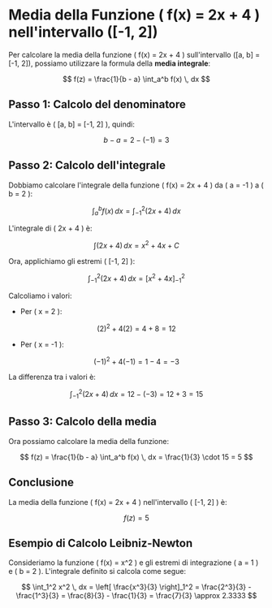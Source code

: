 # Media della Funzione \( f(x) = 2x + 4 \) nell'intervallo \([-1, 2]\)

Per calcolare la media della funzione \( f(x) = 2x + 4 \) sull'intervallo \([a, b] = [-1, 2]\), possiamo utilizzare la formula della **media integrale**:

$$
f(z) = \frac{1}{b - a} \int_a^b f(x) \, dx
$$

## Passo 1: Calcolo del denominatore
L'intervallo è \( [a, b] = [-1, 2] \), quindi:

$$
b - a = 2 - (-1) = 3
$$

## Passo 2: Calcolo dell'integrale
Dobbiamo calcolare l'integrale della funzione \( f(x) = 2x + 4 \) da \( a = -1 \) a \( b = 2 \):

$$
\int_a^b f(x) \, dx = \int_{-1}^2 (2x + 4) \, dx
$$

L'integrale di \( 2x + 4 \) è:

$$
\int (2x + 4) \, dx = x^2 + 4x + C
$$

Ora, applichiamo gli estremi \( [-1, 2] \):

$$
\int_{-1}^2 (2x + 4) \, dx = \left[ x^2 + 4x \right]_{-1}^2
$$

Calcoliamo i valori:

- Per \( x = 2 \):

$$
(2)^2 + 4(2) = 4 + 8 = 12
$$

- Per \( x = -1 \):

$$
(-1)^2 + 4(-1) = 1 - 4 = -3
$$

La differenza tra i valori è:

$$
\int_{-1}^2 (2x + 4) \, dx = 12 - (-3) = 12 + 3 = 15
$$

## Passo 3: Calcolo della media
Ora possiamo calcolare la media della funzione:

$$
f(z) = \frac{1}{b - a} \int_a^b f(x) \, dx = \frac{1}{3} \cdot 15 = 5
$$

## Conclusione
La media della funzione \( f(x) = 2x + 4 \) nell'intervallo \( [-1, 2] \) è:

$$
f(z) = 5
$$


## Esempio di Calcolo Leibniz-Newton
Consideriamo la funzione \( f(x) = x^2 \) e gli estremi di integrazione \( a = 1 \) e \( b = 2 \). L'integrale definito si calcola come segue:

$$
\int_1^2 x^2 \, dx = \left[ \frac{x^3}{3} \right]_1^2 = \frac{2^3}{3} - \frac{1^3}{3} = \frac{8}{3} - \frac{1}{3} = \frac{7}{3} \approx 2.3333
$$